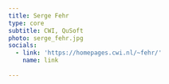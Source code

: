 ```yaml
---
title: Serge Fehr
type: core
subtitle: CWI, QuSoft
photo: serge_fehr.jpg
socials:
  - link: 'https://homepages.cwi.nl/~fehr/'
    name: link
    
---
```

